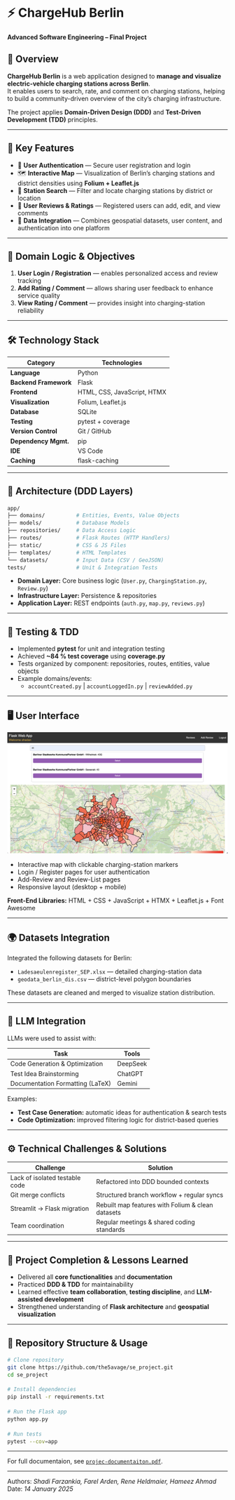 # ⚡ ChargeHub Berlin

**Advanced Software Engineering – Final Project** 

## 📘 Overview

**ChargeHub Berlin** is a web application designed to **manage and visualize electric-vehicle charging stations across Berlin**.  
It enables users to search, rate, and comment on charging stations, helping to build a community-driven overview of the city’s charging infrastructure.

The project applies **Domain-Driven Design (DDD)** and **Test-Driven Development (TDD)** principles.

---

## 🚀 Key Features

- 🔐 **User Authentication** — Secure user registration and login  
- 🗺️ **Interactive Map** — Visualization of Berlin’s charging stations and district densities using **Folium + Leaflet.js**  
- 🔎 **Station Search** — Filter and locate charging stations by district or location  
- 💬 **User Reviews & Ratings** — Registered users can add, edit, and view comments  
- 🧩 **Data Integration** — Combines geospatial datasets, user content, and authentication into one platform  

---

## 🧱 Domain Logic & Objectives

1. **User Login / Registration** — enables personalized access and review tracking  
2. **Add Rating / Comment** — allows sharing user feedback to enhance service quality  
3. **View Rating / Comment** — provides insight into charging-station reliability  

---
## 🛠️ Technology Stack

| Category | Technologies |
|-----------|--------------|
| **Language** | Python |
| **Backend Framework** | Flask |
| **Frontend** | HTML, CSS, JavaScript, HTMX |
| **Visualization** | Folium, Leaflet.js |
| **Database** | SQLite |
| **Testing** | pytest + coverage |
| **Version Control** | Git / GitHub |
| **Dependency Mgmt.** | pip |
| **IDE** | VS Code |
| **Caching** | flask-caching |

---
## 🧩 Architecture (DDD Layers)

```bash
app/
├── domains/          # Entities, Events, Value Objects
├── models/           # Database Models
├── repositories/     # Data Access Logic
├── routes/           # Flask Routes (HTTP Handlers)
├── static/           # CSS & JS Files
├── templates/        # HTML Templates
└── datasets/         # Input Data (CSV / GeoJSON)
tests/                # Unit & Integration Tests
```

- **Domain Layer:** Core business logic (`User.py`, `ChargingStation.py`, `Review.py`)  
- **Infrastructure Layer:** Persistence & repositories  
- **Application Layer:** REST endpoints (`auth.py`, `map.py`, `reviews.py`)  
---

## 🧪 Testing & TDD

- Implemented **pytest** for unit and integration testing  
- Achieved **~84 % test coverage** using **coverage.py**  
- Tests organized by component: repositories, routes, entities, value objects  
- Example domains/events:  
  - `accountCreated.py` | `accountLoggedIn.py` | `reviewAdded.py`

---

## 🖥️ User Interface
![App Interface](app-face.png)


- Interactive map with clickable charging-station markers  
- Login / Register pages for user authentication  
- Add-Review and Review-List pages  
- Responsive layout (desktop + mobile)

**Front-End Libraries:** HTML + CSS + JavaScript + HTMX + Leaflet.js + Font Awesome

---

## 🌍 Datasets Integration

Integrated the following datasets for Berlin:

- `Ladesaeulenregister_SEP.xlsx` — detailed charging-station data  
- `geodata_berlin_dis.csv` — district-level polygon boundaries  

These datasets are cleaned and merged to visualize station distribution.

---

## 🤖 LLM Integration

LLMs were used to assist with:

| Task | Tools |
|------|--------|
| Code Generation & Optimization | DeepSeek |
| Test Idea Brainstorming | ChatGPT |
| Documentation Formatting (LaTeX) | Gemini |

Examples:
- **Test Case Generation:** automatic ideas for authentication & search tests  
- **Code Optimization:** improved filtering logic for district-based queries  

---

## ⚙️ Technical Challenges & Solutions

| Challenge | Solution |
|------------|-----------|
| Lack of isolated testable code | Refactored into DDD bounded contexts |
| Git merge conflicts | Structured branch workflow + regular syncs |
| Streamlit → Flask migration | Rebuilt map features with Folium & clean datasets |
| Team coordination | Regular meetings & shared coding standards |

---

## 🏁 Project Completion & Lessons Learned

- Delivered all **core functionalities** and **documentation**  
- Practiced **DDD & TDD** for maintainability  
- Learned effective **team collaboration**, **testing discipline**, and **LLM-assisted development**  
- Strengthened understanding of **Flask architecture** and **geospatial visualization**

---

## 📂 Repository Structure & Usage

```bash
# Clone repository
git clone https://github.com/the5avage/se_project.git
cd se_project

# Install dependencies
pip install -r requirements.txt

# Run the Flask app
python app.py

# Run tests
pytest --cov=app
```
---

For full documentaion, see [`projec-documentaiton.pdf`](project_documentation.pdf).

---
Authors: *Shadi Farzankia, Farel Arden, Rene Heldmaier, Hameez Ahmad*  
Date: *14 January 2025*  
